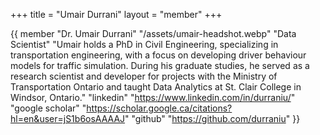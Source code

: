 +++
title = "Umair Durrani"
layout = "member"
+++

{{ member
"Dr. Umair Durrani"
"/assets/umair-headshot.webp"
"Data Scientist"
"Umair holds a PhD in Civil Engineering, specializing in transportation engineering, with a focus on developing driver behaviour models for traffic simulation. During his graduate studies, he served as a research scientist and developer for projects with the Ministry of Transportation Ontario and taught Data Analytics at St. Clair College in Windsor, Ontario."
"linkedin" "https://www.linkedin.com/in/durraniu/"
"google scholar" "https://scholar.google.ca/citations?hl=en&user=jS1b6osAAAAJ"
"github" "https://github.com/durraniu"
}}